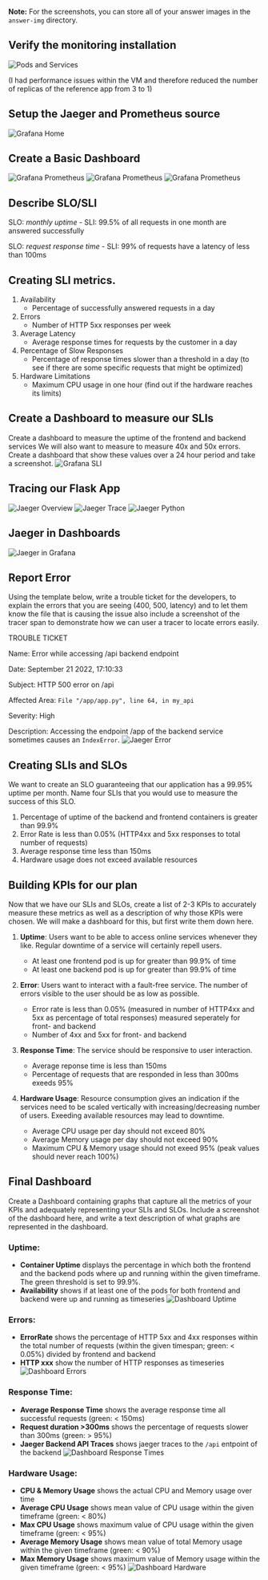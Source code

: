 **Note:** For the screenshots, you can store all of your answer images in the `answer-img` directory.

## Verify the monitoring installation
![Pods and Services](./answer-img/01_PodSvc.png)

(I had performance issues within the VM and therefore reduced the number of replicas of the reference app from 3 to 1)

## Setup the Jaeger and Prometheus source
![Grafana Home](./answer-img/02_Grafana-Home.png)

## Create a Basic Dashboard
![Grafana Prometheus](./answer-img/03_Grafana-Prometheus.png)
![Grafana Prometheus](./answer-img/03_Grafana-Prometheus_DataSources.png)
![Grafana Prometheus](./answer-img/03_Grafana-Prometheus_DataSourcePanel.png)

## Describe SLO/SLI
SLO: *monthly uptime* - SLI: 99.5% of all requests in one month are answered successfully

SLO: *request response time* - SLI: 99% of requests have a latency of less than 100ms

## Creating SLI metrics.
1. Availability
    - Percentage of successfully answered requests in a day
2. Errors
    - Number of HTTP 5xx responses per week
3. Average Latency
    - Average response times for requests by the customer in a day
4. Percentage of Slow Responses
    - Percentage of response times slower than a threshold in a day (to see if there are some specific requests that might be optimized)
5. Hardware Limitations
    - Maximum CPU usage in one hour (find out if the hardware reaches its limits)

## Create a Dashboard to measure our SLIs
Create a dashboard to measure the uptime of the frontend and backend services We will also want to measure to measure 40x and 50x errors. Create a dashboard that show these values over a 24 hour period and take a screenshot.
![Grafana SLI](./answer-img/04_Grafana-SLI.png)

## Tracing our Flask App
![Jaeger Overview](./answer-img/05_Jaeger.png)
![Jaeger Trace](./answer-img/06_Jaeger.png)
![Jaeger Python](./answer-img/07_Jaeger_Python.png)

## Jaeger in Dashboards
![Jaeger in Grafana](./answer-img/08_Grafana_Jaeger.png)

## Report Error
Using the template below, write a trouble ticket for the developers, to explain the errors that you are seeing (400, 500, latency) and to let them know the file that is causing the issue also include a screenshot of the tracer span to demonstrate how we can user a tracer to locate errors easily.

TROUBLE TICKET

Name: Error while accessing /api backend endpoint

Date: September 21 2022, 17:10:33

Subject: HTTP 500 error on /api

Affected Area: `File "/app/app.py", line 64, in my_api`

Severity: High

Description: Accessing the endpoint /app of the backend service sometimes causes an `IndexError`.
![Jaeger Error](./answer-img/09_Jaeger_Error.png)


## Creating SLIs and SLOs
We want to create an SLO guaranteeing that our application has a 99.95% uptime per month. Name four SLIs that you would use to measure the success of this SLO.


1. Percentage of uptime of the backend and frontend containers is greater than 99.9%
2. Error Rate is less than 0.05% (HTTP4xx and 5xx responses to total number of requests)
3. Average response time less than 150ms
4. Hardware usage does not exceed available resources


## Building KPIs for our plan
Now that we have our SLIs and SLOs, create a list of 2-3 KPIs to accurately measure these metrics as well as a description of why those KPIs were chosen. We will make a dashboard for this, but first write them down here.

1. **Uptime**: Users want to be able to access online services whenever they like. Regular downtime of a service will certainly repell users.
    - At least one frontend pod is up for greater than 99.9% of time
    - At least one backend pod is up for greater than 99.9% of time

2. **Error**: Users want to interact with a fault-free service. The number of errors visible to the user should be as low as possible.
    - Error rate is less than 0.05% (measured in number of HTTP4xx and 5xx as percentage of total responses) measured seperately for front- and backend
    - Number of 4xx and 5xx for front- and backend

3. **Response Time**: The service should be responsive to user interaction.
    - Average reponse time is less than 150ms
    - Percentage of requests that are responded in less than 300ms exeeds 95%

4. **Hardware Usage**: Resource consumption gives an indication if the services need to be scaled vertically with increasing/decreasing number of users. Exeeding available resources may lead to downtime. 
    - Average CPU usage per day should not exceed 80%
    - Average Memory usage per day should not exceed 90%
    - Maximum CPU & Memory usage should not exeed 95% (peak values should never reach 100%)


## Final Dashboard
Create a Dashboard containing graphs that capture all the metrics of your KPIs and adequately representing your SLIs and SLOs. Include a screenshot of the dashboard here, and write a text description of what graphs are represented in the dashboard.  


### Uptime:
- **Container Uptime** displays the percentage in which both the frontend and the backend pods where up and running within the given timeframe. The green threshold is set to 99.9%.
- **Availability** shows if at least one of the pods for both frontend and backend were up and running as timeseries
![Dashboard Uptime](./answer-img/10_Grafana_Uptime.png)

### Errors:
- **ErrorRate** shows the percentage of HTTP 5xx and 4xx responses within the total number of requests (within the given timespan; green: < 0.05%) divided by frontend and backend
- **HTTP xxx** show the number of HTTP responses as timeseries
![Dashboard Errors](./answer-img/11_Grafana_Errors.png)

### Response Time:
- **Average Response Time** shows the average response time all successful requests (green: < 150ms)
- **Request duration >300ms** shows the percentage of requests slower than 300ms (green: > 95%)
- **Jaeger Backend API Traces** shows jaeger traces to the `/api` entpoint of the backend
![Dashboard Response Times](./answer-img/12_Grafana_Response.png)

### Hardware Usage:
- **CPU & Memory Usage** shows the actual CPU and Memory usage over time
- **Average CPU Usage** shows mean value of CPU usage within the given timeframe (green: < 80%)
- **Max CPU Usage** shows maximum value of CPU usage within the given timeframe (green: < 95%)
- **Average Memory Usage** shows mean value of total Memory usage within the given timeframe (green: < 90%)
- **Max Memory Usage** shows maximum value of Memory usage within the given timeframe (green: < 95%)
![Dashboard Hardware](./answer-img/13_Grafana_Hardware.png)
